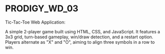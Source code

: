 # PRODIGY_WD_03
Tic-Tac-Toe Web Application:

A simple 2-player game built using HTML, CSS, and JavaScript. It features a 3x3 grid, turn-based gameplay, win/draw detection, and a restart option. Players alternate as "X" and "O", aiming 
to align three symbols in a row to win.
